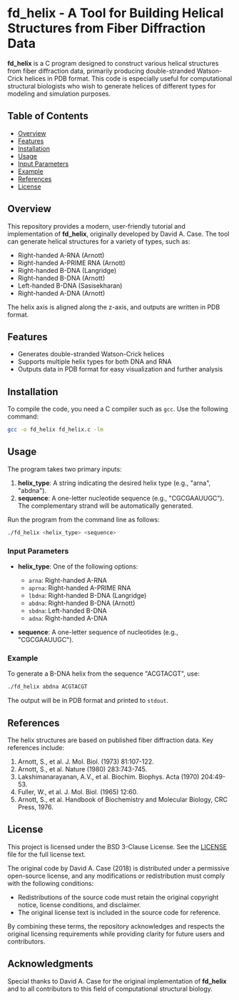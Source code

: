 # fd_helix - A Tool for Building Helical Structures from Fiber Diffraction Data

**fd_helix** is a C program designed to construct various helical structures from fiber diffraction data, primarily producing double-stranded Watson-Crick helices in PDB format. This code is especially useful for computational structural biologists who wish to generate helices of different types for modeling and simulation purposes.

## Table of Contents

- [Overview](#overview)
- [Features](#features)
- [Installation](#installation)
- [Usage](#usage)
- [Input Parameters](#input-parameters)
- [Example](#example)
- [References](#references)
- [License](#license)

## Overview

This repository provides a modern, user-friendly tutorial and implementation of **fd_helix**, originally developed by David A. Case. The tool can generate helical structures for a variety of types, such as:

- Right-handed A-RNA (Arnott)
- Right-handed A-PRIME RNA (Arnott)
- Right-handed B-DNA (Langridge)
- Right-handed B-DNA (Arnott)
- Left-handed B-DNA (Sasisekharan)
- Right-handed A-DNA (Arnott)

The helix axis is aligned along the z-axis, and outputs are written in PDB format.

## Features

- Generates double-stranded Watson-Crick helices
- Supports multiple helix types for both DNA and RNA
- Outputs data in PDB format for easy visualization and further analysis

## Installation

To compile the code, you need a C compiler such as `gcc`. Use the following command:

```bash
gcc -o fd_helix fd_helix.c -lm
```

## Usage

The program takes two primary inputs:

1. **helix_type**: A string indicating the desired helix type (e.g., "arna", "abdna").
2. **sequence**: A one-letter nucleotide sequence (e.g., "CGCGAAUUGC"). The complementary strand will be automatically generated.

Run the program from the command line as follows:

```bash
./fd_helix <helix_type> <sequence>
```

### Input Parameters

- **helix_type**: One of the following options:

  - `arna`: Right-handed A-RNA
  - `aprna`: Right-handed A-PRIME RNA
  - `lbdna`: Right-handed B-DNA (Langridge)
  - `abdna`: Right-handed B-DNA (Arnott)
  - `sbdna`: Left-handed B-DNA
  - `adna`: Right-handed A-DNA

- **sequence**: A one-letter sequence of nucleotides (e.g., "CGCGAAUUGC").

### Example

To generate a B-DNA helix from the sequence "ACGTACGT", use:

```bash
./fd_helix abdna ACGTACGT
```

The output will be in PDB format and printed to `stdout`.

## References

The helix structures are based on published fiber diffraction data. Key references include:

1. Arnott, S., et al. J. Mol. Biol. (1973) 81:107-122.
2. Arnott, S., et al. Nature (1980) 283:743-745.
3. Lakshimanarayanan, A.V., et al. Biochim. Biophys. Acta (1970) 204:49-53.
4. Fuller, W., et al. J. Mol. Biol. (1965) 12:60.
5. Arnott, S., et al. Handbook of Biochemistry and Molecular Biology, CRC Press, 1976.

## License

This project is licensed under the BSD 3-Clause License. See the [LICENSE](LICENSE) file for the full license text.

The original code by David A. Case (2018) is distributed under a permissive open-source license, and any modifications or redistribution must comply with the following conditions:

- Redistributions of the source code must retain the original copyright notice, license conditions, and disclaimer.
- The original license text is included in the source code for reference.

By combining these terms, the repository acknowledges and respects the original licensing requirements while providing clarity for future users and contributors.

## Acknowledgments

Special thanks to David A. Case for the original implementation of **fd_helix** and to all contributors to this field of computational structural biology.
